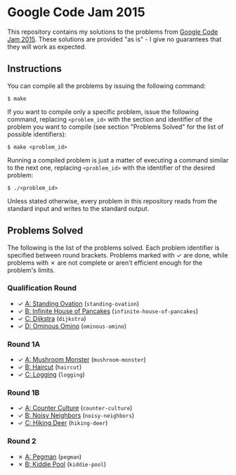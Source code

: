 # Google Code Jam 2015

This repository contains my solutions to the problems from [Google Code Jam 2015][1]. These solutions are provided "as is" - I give no guarantees that they will work as expected.

## Instructions

You can compile all the problems by issuing the following command:

    $ make

If you want to compile only a specific problem, issue the following command, replacing `<problem_id>` with the section and identifier of the problem you want to compile (see section "Problems Solved" for the list of possible identifiers):

    $ make <problem_id>

Running a compiled problem is just a matter of executing a command similar to the next one, replacing `<problem_id>` with the identifier of the desired problem:

    $ ./<problem_id>

Unless stated otherwise, every problem in this repository reads from the standard input and writes to the standard output.

## Problems Solved

The following is the list of the problems solved. Each problem identifier is specified between round brackets. Problems marked with ✓ are done, while problems with ✗ are not complete or aren't efficient enough for the problem's limits.

### Qualification Round

* ✓ [A: Standing Ovation][qual1] (`standing-ovation`)
* ✓ [B: Infinite House of Pancakes][qual2] (`infinite-house-of-pancakes`)
* ✓ [C: Dijkstra][qual3] (`dijkstra`)
* ✓ [D: Ominous Omino][qual4] (`ominous-omino`)

### Round 1A

* ✓ [A: Mushroom Monster][round1a1] (`mushroom-monster`)
* ✓ [B: Haircut][round1a2] (`haircut`)
* ✓ [C: Logging][round1a3] (`logging`)

### Round 1B

* ✓ [A: Counter Culture][round1b1] (`counter-culture`)
* ✓ [B: Noisy Neighbors][round1b2] (`noisy-neighbors`)
* ✓ [C: Hiking Deer][round1b3] (`hiking-deer`)

### Round 2

* ✗ [A: Pegman][round21] (`pegman`)
* ✗ [B: Kiddie Pool][round22] (`kiddie-pool`)

[1]: https://code.google.com/codejam
[qual1]: https://code.google.com/codejam/contest/6224486/dashboard#s=p0
[qual2]: https://code.google.com/codejam/contest/6224486/dashboard#s=p1
[qual3]: https://code.google.com/codejam/contest/6224486/dashboard#s=p2
[qual4]: https://code.google.com/codejam/contest/6224486/dashboard#s=p3
[round1a1]: https://code.google.com/codejam/contest/4224486/dashboard#s=p0
[round1a2]: https://code.google.com/codejam/contest/4224486/dashboard#s=p1
[round1a3]: https://code.google.com/codejam/contest/4224486/dashboard#s=p2
[round1b1]: https://code.google.com/codejam/contest/8224486/dashboard#s=p0
[round1b2]: https://code.google.com/codejam/contest/8224486/dashboard#s=p1
[round1b3]: https://code.google.com/codejam/contest/8224486/dashboard#s=p2
[round21]: https://code.google.com/codejam/contest/8234486/dashboard#s=p0
[round22]: https://code.google.com/codejam/contest/8234486/dashboard#s=p1
